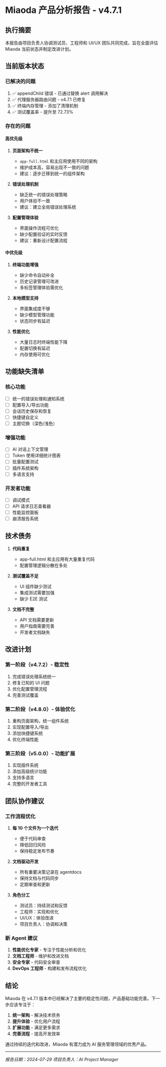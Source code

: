 # Miaoda 产品分析报告 - v4.7.1

## 执行摘要
本报告由项目负责人协调测试员、工程师和 UI/UX 团队共同完成，旨在全面评估 Miaoda 当前状态并制定改进计划。

## 当前版本状态

### 已解决的问题
1. ✅ appendChild 错误 - 已通过替换 alert 调用解决
2. ✅ 代理服务器路由问题 - v4.7.1 已修复
3. ✅ 终端内存管理 - 添加了清理机制
4. ✅ 测试覆盖率 - 提升至 72.73%

### 存在的问题

#### 高优先级
1. **页面架构不统一**
   - `app-full.html` 和主应用使用不同的架构
   - 维护成本高，容易出现不一致的问题
   - 建议：逐步迁移到统一的组件架构

2. **错误处理机制**
   - 缺乏统一的错误处理策略
   - 用户体验不一致
   - 建议：建立全局错误处理系统

3. **配置管理体验**
   - 界面操作流程可优化
   - 缺少配置验证的实时反馈
   - 建议：重新设计配置流程

#### 中优先级
1. **终端功能增强**
   - 缺少命令自动补全
   - 历史记录管理可改进
   - 多标签管理体验需优化

2. **本地模型支持**
   - 界面集成度不够
   - 缺少模型管理功能
   - 状态同步有延迟

3. **性能优化**
   - 大量日志时终端性能下降
   - 配置切换有延迟
   - 内存使用可优化

## 功能缺失清单

### 核心功能
- [ ] 统一的错误处理和通知系统
- [ ] 配置导入/导出功能
- [ ] 会话历史保存和恢复
- [ ] 快捷键自定义
- [ ] 主题切换（深色/浅色）

### 增强功能
- [ ] AI 对话上下文管理
- [ ] Token 使用详细统计图表
- [ ] 批量配置测试
- [ ] 插件系统架构
- [ ] 多语言支持

### 开发者功能
- [ ] 调试模式
- [ ] API 请求日志查看器
- [ ] 性能监控面板
- [ ] 崩溃报告系统

## 技术债务

1. **代码重复**
   - app-full.html 和主应用有大量重复代码
   - 配置管理逻辑分散在多处

2. **测试覆盖不足**
   - UI 组件缺少测试
   - 集成测试需要加强
   - 缺少 E2E 测试

3. **文档不完整**
   - API 文档需要更新
   - 用户指南需要完善
   - 开发者文档缺失

## 改进计划

### 第一阶段（v4.7.2）- 稳定性
1. 完成错误处理系统统一
2. 修复已知的 UI 问题
3. 优化配置管理流程
4. 完善测试覆盖

### 第二阶段（v4.8.0）- 体验优化
1. 重构页面架构，统一组件系统
2. 实现配置导入/导出
3. 添加快捷键系统
4. 优化终端性能

### 第三阶段（v5.0.0）- 功能扩展
1. 实现插件系统
2. 添加高级统计功能
3. 支持多语言
4. 完整的开发者工具

## 团队协作建议

### 工作流程优化
1. **每 10 个文件为一个迭代**
   - 便于代码审查
   - 降低回归风险
   - 保持稳定发布节奏

2. **文档驱动开发**
   - 所有重要决策记录在 agentdocs
   - 保持文档与代码同步
   - 定期审查和更新

3. **角色分工**
   - 测试员：持续测试和反馈
   - 工程师：实现和优化
   - UI/UX：体验改进
   - 项目负责人：协调和决策

### 新 Agent 建议
1. **性能优化专家** - 专注于性能分析和优化
2. **文档工程师** - 维护和改进文档
3. **安全专家** - 代码安全审查
4. **DevOps 工程师** - 构建和发布流程优化

## 结论

Miaoda 在 v4.7.1 版本中已经解决了主要的稳定性问题，产品基础功能完善。下一步应该专注于：

1. **统一架构** - 解决技术债务
2. **提升体验** - 优化用户流程
3. **扩展功能** - 满足更多需求
4. **完善流程** - 提高开发效率

通过持续的迭代和改进，Miaoda 有潜力成为 AI 服务管理领域的优秀产品。

---
*报告日期：2024-07-29*
*项目负责人：AI Project Manager*